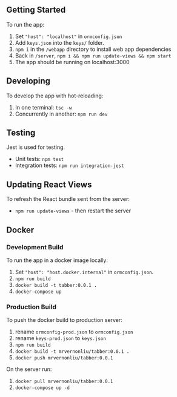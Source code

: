 ## Getting Started
To run the app:
1. Set `"host": "localhost"` in `ormconfig.json`
2. Add `keys.json` into the `keys/` folder. 
3. `npm i` in the `/webapp` directory to install web app dependencies
4. Back in `/server`, `npm i && npm run update-views && npm start`
5. The app should be running on localhost:3000

## Developing
To develop the app with hot-reloading:
1. In one terminal: `tsc -w`
2. Concurrently in another: `npm run dev`

## Testing
Jest is used for testing.
- Unit tests: `npm test`
- Integration tests: `npm run integration-jest`

## Updating React Views
To refresh the React bundle sent from the server:
- `npm run update-views` - then restart the server

## Docker
### Development Build
To run the app in a docker image locally:
1. Set `"host": "host.docker.internal"` in `ormconfig.json`.
2. `npm run build`
3. `docker build -t tabber:0.0.1 .`
4. `docker-compose up`

### Production Build
To push the docker build to production server:
1. rename `ormconfig-prod.json` to `ormconfig.json`
2. rename `keys-prod.json` to `keys.json`
3. `npm run build`
4. `docker build -t mrvernonliu/tabber:0.0.1 .`
5. `docker push mrvernonliu/tabber:0.0.1`

On the server run:
1. `docker pull mrvernonliu/tabber:0.0.1`
2. `docker-compose up -d`
